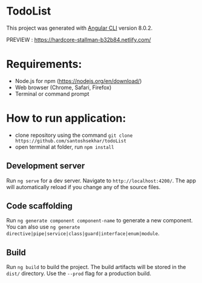 # TodoList

This project was generated with [Angular CLI](https://github.com/angular/angular-cli) version 8.0.2.

PREVIEW : https://hardcore-stallman-b32b84.netlify.com/

# Requirements:

- Node.js for npm (https://nodejs.org/en/download/)
- Web browser (Chrome, Safari, Firefox)
- Terminal or command prompt

# How to run application:

- clone repository using the command `git clone https://github.com/santoshsekhar/todoList `
- open terminal at folder, run `npm install`

## Development server

Run `ng serve` for a dev server. Navigate to `http://localhost:4200/`. The app will automatically reload if you change any of the source files.

## Code scaffolding

Run `ng generate component component-name` to generate a new component. You can also use `ng generate directive|pipe|service|class|guard|interface|enum|module`.

## Build

Run `ng build` to build the project. The build artifacts will be stored in the `dist/` directory. Use the `--prod` flag for a production build.
